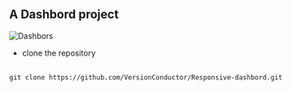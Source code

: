 ## A Dashbord project

![Dashbors](https://github.com/user-attachments/assets/a4eade30-e177-487f-b5ba-af1399e9501d)

- clone the repository
##
    git clone https://github.com/VersionConductor/Responsive-dashbord.git
